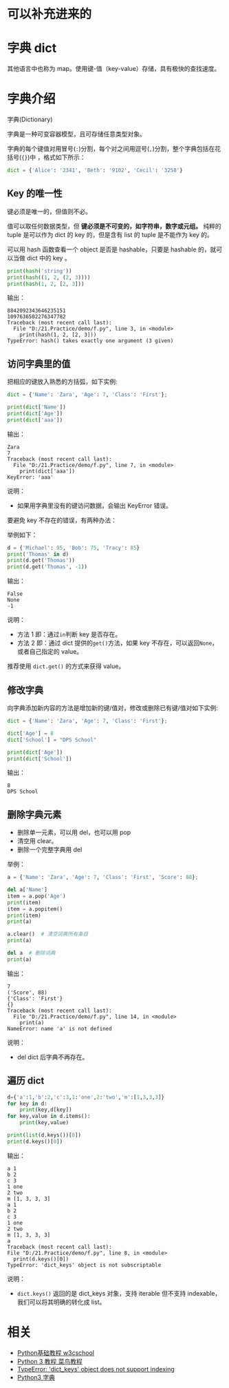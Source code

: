 

# 可以补充进来的

# 字典 dict

其他语言中也称为 map。使用键-值（key-value）存储，具有极快的查找速度。

# 字典介绍

字典(Dictionary)

字典是一种可变容器模型，且可存储任意类型对象。

字典的每个键值对用冒号(`:`)分割，每个对之间用逗号(`,`)分割，整个字典包括在花括号(`{}`)中 ，格式如下所示：

```py
dict = {'Alice': '2341', 'Beth': '9102', 'Cecil': '3258'}
```

## Key 的唯一性

键必须是唯一的，但值则不必。

值可以取任何数据类型，但 **键必须是不可变的，如字符串，数字或元组。** 纯粹的 tuple 是可以作为 dict 的 key 的，但是含有 list 的 tuple 是不能作为 key 的。

可以用 hash 函数查看一个 object 是否是 hashable，只要是 hashable 的，就可以当做 dict 中的 key 。


```py
print(hash('string'))
print(hash((1, 2, (2, 3))))
print(hash(1, 2, [2, 3]))
```

输出：
```
8842092343646235151
1097636502276347782
Traceback (most recent call last):
  File "D:/21.Practice/demo/f.py", line 3, in <module>
    print(hash(1, 2, [2, 3]))
TypeError: hash() takes exactly one argument (3 given)
```

## 访问字典里的值


把相应的键放入熟悉的方括弧，如下实例:


```py
dict = {'Name': 'Zara', 'Age': 7, 'Class': 'First'};

print(dict['Name'])
print(dict['Age'])
print(dict['aaa'])
```

输出：

```
Zara
7
Traceback (most recent call last):
  File "D:/21.Practice/demo/f.py", line 7, in <module>
    print(dict['aaa'])
KeyError: 'aaa'
```

说明：

- 如果用字典里没有的键访问数据，会输出 KeyError 错误。


要避免 key 不存在的错误，有两种办法：

举例如下：


```py
d = {'Michael': 95, 'Bob': 75, 'Tracy': 85}
print('Thomas' in d)
print(d.get('Thomas'))
print(d.get('Thomas', -1))
```

输出：

```
False
None
-1
```

说明：

- 方法 1 即：通过`in`判断 key 是否存在。
- 方法 2 即：通过 dict 提供的`get()`方法，如果 key 不存在，可以返回`None`，或者自己指定的 value。

推荐使用 `dict.get()` 的方式来获得 value。


## 修改字典


向字典添加新内容的方法是增加新的键/值对，修改或删除已有键/值对如下实例:


```py
dict = {'Name': 'Zara', 'Age': 7, 'Class': 'First'};

dict['Age'] = 8
dict['School'] = "DPS School"

print(dict['Age'])
print(dict['School'])
```

输出：

```
8
DPS School
```



## 删除字典元素

- 删除单一元素，可以用 del，也可以用 pop
- 清空用 clear。
- 删除一个完整字典用 del

举例：


```py
a = {'Name': 'Zara', 'Age': 7, 'Class': 'First', 'Score': 88};

del a['Name']
item = a.pop('Age')
print(item)
item = a.popitem()
print(item)
print(a)

a.clear()  # 清空词典所有条目
print(a)

del a  # 删除词典
print(a)
```


输出：

```
7
('Score', 88)
{'Class': 'First'}
{}
Traceback (most recent call last):
  File "D:/21.Practice/demo/f.py", line 14, in <module>
    print(a)
NameError: name 'a' is not defined
```

说明：

- del dict 后字典不再存在。



## 遍历 dict

```py
d={'a':1,'b':2,'c':3,1:'one',2:'two','m':[1,3,3,3]}
for key in d:
    print(key,d[key])
for key,value in d.items():
    print(key,value)

print(list(d.keys())[0])
print(d.keys()[0])
```

输出：

```
a 1
b 2
c 3
1 one
2 two
m [1, 3, 3, 3]
a 1
b 2
c 3
1 one
2 two
m [1, 3, 3, 3]
a
Traceback (most recent call last):
File "D:/21.Practice/demo/f.py", line 8, in <module>
  print(d.keys()[0])
TypeError: 'dict_keys' object is not subscriptable
```

说明：

- `dict.keys()` 返回的是 dict_keys 对象，支持 iterable 但不支持 indexable，我们可以将其明确的转化成 list。




# 相关

- [Python基础教程 w3cschool](https://www.w3cschool.cn/Python/)
- [Python 3 教程 菜鸟教程](http://www.runoob.com/Python3/Python3-tutorial.html)
- [TypeError: 'dict_keys' object does not support indexing](https://blog.csdn.net/qq_18433441/article/details/54782459)
- [Python3 字典](http://www.runoob.com/Python3/Python3-dictionary.html)

